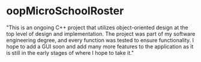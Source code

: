 # oopMicroSchoolRoster
"This is an ongoing C++ project that utilizes object-oriented design at the top level of design and implementation. The project was part of my software engineering degree, and every function was tested to ensure functionality. I hope to add a GUI soon and add many more features to the application as it is still in the early stages of where I hope to take it."
